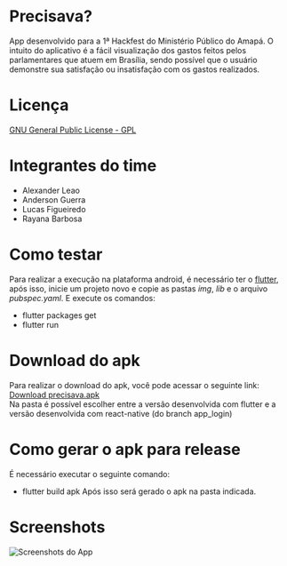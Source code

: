 # Precisava?

App desenvolvido para a 1ª Hackfest do Ministério Público do Amapá. O intuito do aplicativo é a fácil visualização dos gastos feitos pelos parlamentares que atuem em Brasília, sendo possível que o usuário demonstre sua satisfação
ou insatisfação com os gastos realizados.  

# Licença

 [GNU General Public License - GPL](https://www.gnu.org/licenses/gpl-3.0)

# Integrantes do time
- Alexander Leao
- Anderson Guerra
- Lucas Figueiredo
- Rayana Barbosa

# Como testar

Para realizar a execução na plataforma android, é necessário ter o [flutter](https://flutter.io/get-started/install/), após isso, inicie um projeto novo e copie as pastas *img*, *lib* e o arquivo *pubspec.yaml*. E execute os comandos:
- flutter packages get
- flutter run

# Download do apk

Para realizar o download do apk, você pode acessar o seguinte link:  
[Download precisava.apk](https://drive.google.com/open?id=1Nuu5m78DTKGqy9-XqPtE-XRDa0WsD7eD)  
Na pasta é possível escolher entre a versão desenvolvida com flutter e a versão desenvolvida com react-native (do branch app_login)

# Como gerar o apk para release

É necessário executar o seguinte comando:
- flutter build apk
Após isso será gerado o apk na pasta indicada.

# Screenshots

![Screenshots do App](https://i.imgur.com/xnUQck7.png)
